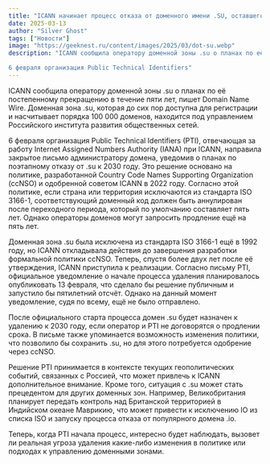 ```yaml
---
title: "ICANN начинает процесс отказа от доменного имени .SU, оставшегося со времён СССР"
date: 2025-03-13
author: "Silver Ghost"
tags: ["Новости"]
image: "https://geeknest.ru/content/images/2025/03/dot-su.webp"
description: "ICANN сообщила оператору доменной зоны .su о планах по её постепенному прекращению в течение пяти лет, пишет Domain Name Wire. Доменная зона .su, которая до сих пор доступна для регистрации и насчитывает порядка 100 000 доменов, находится под управлением Российского института развития общественных сетей.

6 февраля организация Public Technical Identifiers"
---
```


ICANN сообщила оператору доменной зоны .su о планах по её постепенному прекращению в течение пяти лет, пишет Domain Name Wire. Доменная зона .su, которая до сих пор доступна для регистрации и насчитывает порядка 100 000 доменов, находится под управлением Российского института развития общественных сетей.

6 февраля организация Public Technical Identifiers (PTI), отвечающая за работу Internet Assigned Numbers Authority (IANA) при ICANN, направила закрытое письмо администратору домена, уведомив о планах по поэтапному отказу от .su к 2030 году. Это решение основано на политике, разработанной Country Code Names Supporting Organization (ccNSO) и одобренной советом ICANN в 2022 году. Согласно этой политике, если страна или территория исключаются из стандарта ISO 3166-1, соответствующий доменный код должен быть аннулирован после переходного периода, который по умолчанию составляет пять лет. Однако операторы доменов могут запросить продление ещё на пять лет.

Доменная зона .su была исключена из стандарта ISO 3166-1 ещё в 1992 году, но ICANN откладывала действия до завершения разработки формальной политики ccNSO. Теперь, спустя более двух лет после её утверждения, ICANN приступила к реализации. Согласно письму PTI, официальное уведомление о начале процесса удаления планировалось опубликовать 13 февраля, что сделало бы решение публичным и запустило бы пятилетний отсчёт. Однако на данный момент уведомление, судя по всему, ещё не было отправлено.

После официального старта процесса домен .su будет назначен к удалению к 2030 году, если оператор и PTI не договорятся о продлении срока. В письме также упоминается возможность изменения политики, что позволило бы сохранить .su, но для этого потребуется одобрение через ccNSO.

Решение PTI принимается в контексте текущих геополитических событий, связанных с Россией, что может привлечь к ICANN дополнительное внимание. Кроме того, ситуация с .su может стать прецедентом для других доменных зон. Например, Великобритания планирует передать контроль над Британской территорией в Индийском океане Маврикию, что может привести к исключению IO из списка ISO и запуску процесса отказа от популярного домена .io.

Теперь, когда PTI начала процесс, интересно будет наблюдать, вызовет ли реальная угроза удаления какие-либо изменения в политике или подходах к управлению доменными зонами.